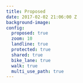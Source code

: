 ```yaml
---
title: Proposed
date: 2017-02-02 21:06:00 Z
background-image: 
config:
  proposed: true
  zoom: 10
  landline: true
  protected: true
  shared: true
  bike_lane: true
  walk: true
  multi_use_path: true
---
```


